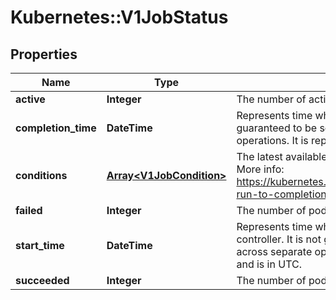 # Kubernetes::V1JobStatus

## Properties
Name | Type | Description | Notes
------------ | ------------- | ------------- | -------------
**active** | **Integer** | The number of actively running pods. | [optional] 
**completion_time** | **DateTime** | Represents time when the job was completed. It is not guaranteed to be set in happens-before order across separate operations. It is represented in RFC3339 form and is in UTC. | [optional] 
**conditions** | [**Array&lt;V1JobCondition&gt;**](V1JobCondition.md) | The latest available observations of an object&#39;s current state. More info: https://kubernetes.io/docs/concepts/workloads/controllers/jobs-run-to-completion/ | [optional] 
**failed** | **Integer** | The number of pods which reached phase Failed. | [optional] 
**start_time** | **DateTime** | Represents time when the job was acknowledged by the job controller. It is not guaranteed to be set in happens-before order across separate operations. It is represented in RFC3339 form and is in UTC. | [optional] 
**succeeded** | **Integer** | The number of pods which reached phase Succeeded. | [optional] 


